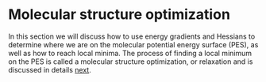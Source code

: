 # Molecular structure optimization

In this section we will discuss how to use energy gradients and Hessians to determine where we are on the molecular potential energy surface (PES), as well as how to reach local minima. The process of finding a local minimum on the PES is called a molecular structure optimization, or relaxation and is discussed in details [next](sec:structopt-methods).

